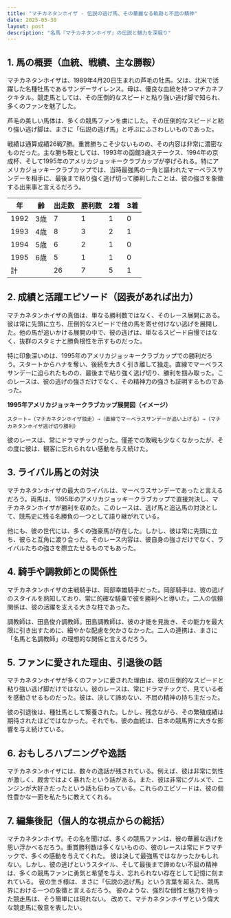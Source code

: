 ```yaml
---
title: "マチカネタンホイザ - 伝説の逃げ馬、その華麗なる軌跡と不屈の精神"
date: 2025-05-30
layout: post
description: "名馬『マチカネタンホイザ』の伝説と魅力を深堀り"
---
```


## 1. 馬の概要（血統、戦績、主な勝鞍）

マチカネタンホイザは、1989年4月20日生まれの芦毛の牡馬。父は、北米で活躍した名種牡馬であるサンデーサイレンス。母は、優良な血統を持つマチカネフクキタル。競走馬としては、その圧倒的なスピードと粘り強い逃げ脚で知られ、多くのファンを魅了した。

芦毛の美しい馬体は、多くの競馬ファンを虜にした。その圧倒的なスピードと粘り強い逃げ脚は、まさに「伝説の逃げ馬」と呼ぶにふさわしいものであった。

戦績は通算成績26戦7勝。重賞勝ちこそ少ないものの、その内容は非常に濃密なものだった。主な勝ち鞍としては、1993年の函館3歳ステークス、1994年の京成杯、そして1995年のアメリカジョッキークラブカップが挙げられる。特にアメリカジョッキークラブカップでは、当時最強馬の一角と謳われたマーベラスサンデーを相手に、最後まで粘り強く逃げ切って勝利したことは、彼の強さを象徴する出来事と言えるだろう。

| 年 | 齢 | 出走数 | 勝利数 | 2着 | 3着 |
|---|---|---|---|---|---|
| 1992 | 3歳 | 7 | 1 | 1 | 0 |
| 1993 | 4歳 | 8 | 3 | 2 | 1 |
| 1994 | 5歳 | 6 | 2 | 1 | 0 |
| 1995 | 6歳 | 5 | 1 | 1 | 0 |
| 計 |  | 26 | 7 | 5 | 1 |


## 2. 成績と活躍エピソード（図表があれば出力）

マチカネタンホイザの真価は、単なる勝利数ではなく、そのレース展開にある。彼は常に先頭に立ち、圧倒的なスピードで他の馬を寄せ付けない逃げを展開した。他の馬が追いかける展開の中で、彼の逃げは、単なるスピード自慢ではなく、抜群のスタミナと勝負根性を示すものだった。

特に印象深いのは、1995年のアメリカジョッキークラブカップでの勝利だろう。スタートからハナを奪い、後続を大きく引き離して独走。直線でマーベラスサンデーに迫られたものの、最後まで粘り強く逃げ切り、勝利を掴み取った。このレースは、彼の逃げの強さだけでなく、その精神力の強さも証明するものであった。

**1995年アメリカジョッキークラブカップ展開図（イメージ）**

```
スタート→（マチカネタンホイザ独走）→（直線でマーベラスサンデーが追い上げる）→（マチカネタンホイザ逃げ切り勝利）
```

彼のレースは、常にドラマチックだった。僅差での敗戦も少なくなかったが、その度に彼は、観客に忘れられない感動を与え続けた。


## 3. ライバル馬との対決

マチカネタンホイザの最大のライバルは、マーベラスサンデーであったと言えるだろう。両馬は、1995年のアメリカジョッキークラブカップで直接対決し、マチカネタンホイザが勝利を収めた。このレースは、逃げ馬と追込馬の対決として、競馬史に残る名勝負の一つとして語り継がれている。

他にも、彼の世代には、多くの強豪馬が存在した。しかし、彼は常に先頭に立ち、彼らと互角に渡り合った。そのレース内容は、彼自身の強さだけでなく、ライバルたちの強さを際立たせるものでもあった。


## 4. 騎手や調教師との関係性

マチカネタンホイザの主戦騎手は、岡部幸雄騎手だった。岡部騎手は、彼の逃げのスタイルを熟知しており、常に的確な騎乗で彼を勝利へと導いた。二人の信頼関係は、彼の活躍を支える大きな柱であった。

調教師は、田島俊介調教師。田島調教師は、彼の才能を見抜き、その能力を最大限に引き出すために、細やかな配慮を欠かさなかった。二人の連携は、まさに「名馬と名調教師」の理想的な関係と言えるだろう。


## 5. ファンに愛された理由、引退後の話

マチカネタンホイザが多くのファンに愛された理由は、彼の圧倒的なスピードと粘り強い逃げ脚だけではない。彼のレースは、常にドラマチックで、見ている者を感動させるものだった。彼は、決して諦めない、不屈の精神の持ち主だった。

彼の引退後は、種牡馬として繋養された。しかし、残念ながら、その繁殖成績は期待されたほどではなかった。それでも、彼の血統は、日本の競馬界に大きな影響を与え続けている。


## 6. おもしろハプニングや逸話

マチカネタンホイザには、数々の逸話が残されている。例えば、彼は非常に気性が激しく、厩舎ではよく暴れたという話がある。また、彼は非常にグルメで、ニンジンが大好きだったという話も伝わっている。これらのエピソードは、彼の個性豊かな一面を私たちに教えてくれる。


## 7. 編集後記（個人的な視点からの総括）

マチカネタンホイザ。その名を聞けば、多くの競馬ファンは、彼の華麗な逃げを思い浮かべるだろう。重賞勝利数は多くないものの、彼のレースは常にドラマチックで、多くの感動を与えてくれた。  彼は決して最強馬ではなかったかもしれない。しかし、彼の逃げというスタイル、そして最後まで諦めない不屈の精神は、多くの競馬ファンに勇気と希望を与え、忘れられない存在として記憶に刻まれている。  彼の生き様は、まさに「伝説の逃げ馬」という言葉を超えた、競馬界における一つの象徴と言えるだろう。  彼のような、強烈な個性と魅力を持った競走馬は、そう簡単には現れない。  改めて、マチカネタンホイザという偉大な競走馬に敬意を表したい。
